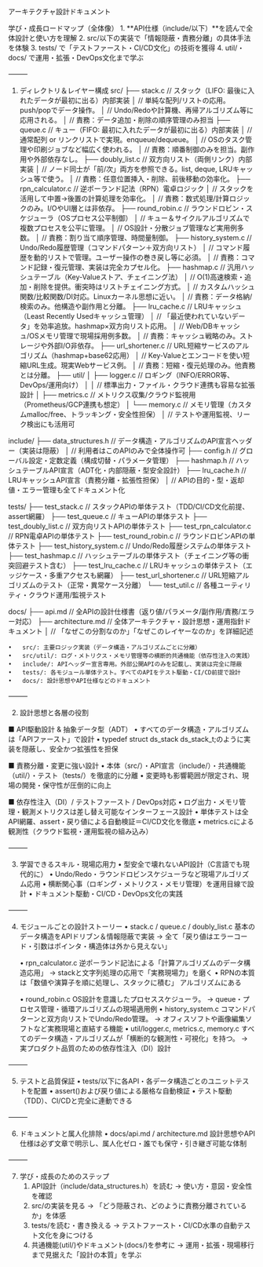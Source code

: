 アーキテクチャ設計ドキュメント

 学び・成長ロードマップ（全体像）
	1.	**API仕様（include/以下）**を読んで全体設計と使い方を理解
	2.	src/以下の実装で「情報隠蔽・責務分離」の具体手法を体験
	3.	tests/ で「テストファースト・CI/CD文化」の技術を獲得
	4.	util/・docs/ で運用・拡張・DevOps文化まで学ぶ

⸻


1. ディレクトリ＆レイヤー構成
src/
├── stack.c               // スタック（LIFO: 最後に入れたデータが最初に出る）内部実装
│                         // 単純な配列/リストの応用。push/popでデータ操作。
│                         // Undo/Redoや計算機、再帰アルゴリズム等に応用される。
│                         // 責務：データ追加・削除の順序管理のみ担当
├── queue.c               // キュー（FIFO: 最初に入れたデータが最初に出る）内部実装
│                         // 通常配列 or リンクリストで実現。enqueue/dequeue。
│                         // OSのタスク管理や印刷ジョブなど幅広く使われる。
│                         // 責務：順番制御のみを担当。副作用や外部依存なし。
├── doubly_list.c         // 双方向リスト（両側リンク）内部実装
│                         // ノード同士が「前/次」両方を参照できる。list, deque, LRUキャッシュ等で使う。
│                         // 責務：任意位置挿入・削除、前後移動の効率化。
├── rpn_calculator.c      // 逆ポーランド記法（RPN）電卓ロジック
│                         // スタックを活用して中置→後置の計算処理を効率化。
│                         // 責務：数式処理/計算ロジックのみ。I/OやUI層とは非依存。
├── round_robin.c         // ラウンドロビン・スケジューラ（OSプロセス公平制御）
│                         // キュー＆サイクルアルゴリズムで複数プロセスを公平に管理。
│                         // OS設計・分散ジョブ管理など実用例多数。
│                         // 責務：割り当て順序管理、時間量制御。
├── history_system.c      // Undo/Redo履歴管理（コマンドパターン＋双方向リスト）
│                         // コマンド履歴を動的リストで管理。ユーザー操作の巻き戻し等に必須。
│                         // 責務：コマンド記録・復元管理、実装は完全カプセル化。
├── hashmap.c             // 汎用ハッシュテーブル（Key-Valueストア、チェイニング法）
│                         // O(1)高速検索・追加・削除を提供。衝突時はリストチェイニング方式。
│                         // カスタムハッシュ関数/比較関数/DI対応。Linuxカーネル思想に近い。
│                         // 責務：データ格納/検索のみ。他構造や副作用と分離。
├── lru_cache.c           // LRUキャッシュ（Least Recently Usedキャッシュ管理）
│                         // 「最近使われていないデータ」を効率追放。hashmap×双方向リスト応用。
│                         // Web/DBキャッシュ/OSメモリ管理で現場採用例多数。
│                         // 責務：キャッシュ戦略のみ。ストレージや外部I/O非依存。
├── url_shortener.c       // URL短縮サービスのアルゴリズム（hashmap+base62応用）
│                         // Key-Valueとエンコードを使い短縮URL生成。現実Webサービス例。
│                         // 責務：短縮・復元処理のみ。他責務とは分離。
├── util/
│   ├── logger.c          // ロギング（INFO/ERROR等、DevOps/運用向け）
│   │                     // 標準出力・ファイル・クラウド連携も容易な拡張設計
│   ├── metrics.c         // メトリクス収集/クラウド監視用（Prometheus/GCP連携も想定）
│   └── memory.c          // メモリ管理（カスタムmalloc/free、トラッキング・安全性担保）
│                         // テストや運用監視、リーク検出にも活用可

include/
├── data_structures.h     // データ構造・アルゴリズムのAPI宣言ヘッダー（実装は隠蔽）
│                         // 利用者はこのAPIのみで全体操作可
├── config.h              // グローバル設定・定数定義（構成切替・パラメータ管理）
├── hashmap.h             // ハッシュテーブルAPI宣言（ADT化・内部隠蔽・型安全設計）
├── lru_cache.h           // LRUキャッシュAPI宣言（責務分離・拡張性担保）
│                         // APIの目的・型・返却値・エラー管理も全てドキュメント化

tests/
├── test_stack.c          // スタックAPIの単体テスト（TDD/CI/CD文化前提、assert網羅）
├── test_queue.c          // キューAPIの単体テスト
├── test_doubly_list.c    // 双方向リストAPIの単体テスト
├── test_rpn_calculator.c // RPN電卓APIの単体テスト
├── test_round_robin.c    // ラウンドロビンAPIの単体テスト
├── test_history_system.c // Undo/Redo履歴システムの単体テスト
├── test_hashmap.c        // ハッシュテーブルの単体テスト（チェイニング等の衝突回避テスト含む）
├── test_lru_cache.c      // LRUキャッシュの単体テスト（エッジケース・多重アクセスも網羅）
├── test_url_shortener.c  // URL短縮アルゴリズムのテスト（正常・異常ケース分離）
└── test_util.c           // 各種ユーティリティ・クラウド運用/監視テスト

docs/
├── api.md                // 全APIの設計仕様書（返り値/パラメータ/副作用/責務/エラー対応）
├── architecture.md       // 全体アーキテクチャ・設計思想・運用指針ドキュメント
│                         // 「なぜこの分割なのか」「なぜこのレイヤーなのか」を詳細記述

	•	src/: 主要ロジック実装（データ構造・アルゴリズムごとに分離）
	•	src/util/: ログ・メトリクス・メモリ管理等の横断的共通機能（依存性注入の実践）
	•	include/: APIヘッダー宣言専用。外部公開APIのみを記載し、実装は完全に隠蔽
	•	tests/: 各モジュール単体テスト。すべてのAPIをテスト駆動・CI/CD前提で設計
	•	docs/: 設計思想やAPI仕様などのドキュメント

⸻

2. 設計思想と各層の役割

■ API駆動設計 & 抽象データ型（ADT）
	•	すべてのデータ構造・アルゴリズムは「APIファースト」で設計
	•	typedef struct ds_stack ds_stack_t;のように実装を隠蔽し、安全かつ拡張性を担保

■ 責務分離・変更に強い設計
	•	本体（src/）・API宣言（include/）・共通機能（util/）・テスト（tests/）を徹底的に分離
	•	変更時も影響範囲が限定され、現場の開発・保守性が圧倒的に向上

■ 依存性注入（DI）/ テストファースト / DevOps対応
	•	ログ出力・メモリ管理・観測メトリクスは差し替え可能なインターフェース設計
	•	単体テストは全API網羅、assert・戻り値による自動検証＝CI/CD文化を徹底
	•	metrics.cによる観測性（クラウド監視・運用監視の組み込み）

⸻

3. 学習できるスキル・現場応用力
	•	型安全で壊れないAPI設計（C言語でも現代的に）
	•	Undo/Redo・ラウンドロビンスケジューラなど現場アルゴリズム応用
	•	横断関心事（ロギング・メトリクス・メモリ管理）を運用目線で設計
	•	ドキュメント駆動・CI/CD・DevOps文化の実践

⸻

4. モジュールごとの設計ストーリー
	•	stack.c / queue.c / doubly_list.c
基本のデータ構造をAPIドリブン＆情報隠蔽で実装
→ 全て「戻り値はエラーコード・引数はポインタ・構造体は外から見えない」

	•	rpn_calculator.c
逆ポーランド記法による「計算アルゴリズムのデータ構造応用」
→ stackと文字列処理の応用で「実務現場力」を磨く
•	RPNの本質は「数値や演算子を順に処理し、スタックに積む」
アルゴリズムにある

	•	round_robin.c
OS設計を意識したプロセススケジューラ。
→ queue・プロセス管理・循環アルゴリズムの現場適用例
	•	history_system.c
コマンドパターンと双方向リストでUndo/Redo管理。
→ オフィスソフトや画像編集ソフトなど実務現場と直結する機能
	•	util/logger.c, metrics.c, memory.c
すべてのデータ構造・アルゴリズムが「横断的な観測性・可視化」を持つ。
→ 実プロダクト品質のための依存性注入（DI）設計

⸻

5. テストと品質保証
	•	tests/以下に各API・各データ構造ごとのユニットテストを配置
	•	assert()および戻り値による厳格な自動検証
	•	テスト駆動（TDD）、CI/CDと完全に連動できる

⸻

6. ドキュメントと属人化排除
	•	docs/api.md / architecture.md
設計思想やAPI仕様は必ず文章で明示し、属人化ゼロ・誰でも保守・引き継ぎ可能な体制

⸻

7. 学び・成長のためのステップ
	1.	API設計（include/data_structures.h）を読む
→ 使い方・意図・安全性を確認
	2.	src/の実装を見る
→ 「どう隠蔽され、どのように責務分離されているか」を体感
	3.	tests/を読む・書き換える
→ テストファースト・CI/CD水準の自動テスト文化を身につける
	4.	共通機能(util/)やドキュメント(docs/)を参考に
→ 運用・拡張・現場移行まで見据えた「設計の本質」を学ぶ


